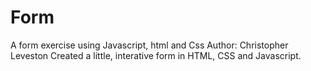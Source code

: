 # Form
A form exercise using Javascript, html and Css
Author: Christopher Leveston
Created a little, interative form in HTML, CSS and Javascript.
